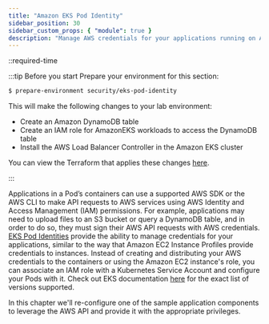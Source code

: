 ```yaml
---
title: "Amazon EKS Pod Identity"
sidebar_position: 30
sidebar_custom_props: { "module": true }
description: "Manage AWS credentials for your applications running on Amazon Elastic Kubernetes Service with EKS Pod Identity."
---
```


::required-time

:::tip Before you start
Prepare your environment for this section:

```bash timeout=300 wait=30
$ prepare-environment security/eks-pod-identity
```

This will make the following changes to your lab environment:

- Create an Amazon DynamoDB table
- Create an IAM role for AmazonEKS workloads to access the DynamoDB table
- Install the AWS Load Balancer Controller in the Amazon EKS cluster

You can view the Terraform that applies these changes [here](https://github.com/VAR::MANIFESTS_OWNER/VAR::MANIFESTS_REPOSITORY/tree/VAR::MANIFESTS_REF/manifests/modules/security/eks-pod-identity/.workshop/terraform).

:::

Applications in a Pod’s containers can use a supported AWS SDK or the AWS CLI to make API requests to AWS services using AWS Identity and Access Management (IAM) permissions. For example, applications may need to upload files to an S3 bucket or query a DynamoDB table, and in order to do so, they must sign their AWS API requests with AWS credentials. [EKS Pod Identities](https://docs.aws.amazon.com/eks/latest/userguide/pod-identities.html) provide the ability to manage credentials for your applications, similar to the way that Amazon EC2 Instance Profiles provide credentials to instances. Instead of creating and distributing your AWS credentials to the containers or using the Amazon EC2 instance's role, you can associate an IAM role with a Kubernetes Service Account and configure your Pods with it. Check out EKS documentation [here](https://docs.aws.amazon.com/eks/latest/userguide/pod-id-minimum-sdk.html) for the exact list of versions supported.

In this chapter we'll re-configure one of the sample application components to leverage the AWS API and provide it with the appropriate privileges.
